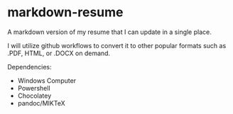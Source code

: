 # markdown-resume
A markdown version of my resume that I can update in a single place.

I will utilize github workflows to convert it to other popular formats such as .PDF, HTML, or .DOCX on demand.

Dependencies:
- Windows Computer
- Powershell
- Chocolatey
- pandoc/MIKTeX
